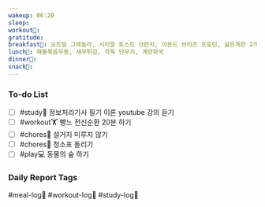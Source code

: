 ```yaml
---
wakeup: 06:20
sleep: 
workout💪: 
gratitude: 
breakfast🍳: 오트밀 그래놀라, 시리얼 토스트 크런치, 아몬드 브리즈 프로틴, 삶은계란 2개
lunch🍚: 해물볶음우동, 새우튀김, 깍둑 단무지, 계란파국
dinner🥗: 
snack🍬:
---
```

### To-do List
- [ ] #study📓 정보처리기사 필기 이론 youtube 강의 듣기
- [ ] #workout🏋️ 빵느 전신순환 20분 하기
- [ ] #chores🧺 설거지 미루지 않기
- [ ] #chores🧺 청소포 돌리기
- [ ] #play💻 동물의 숲 하기

### Daily Report Tags
#meal-log📝 #workout-log💪 #study-log📓 

